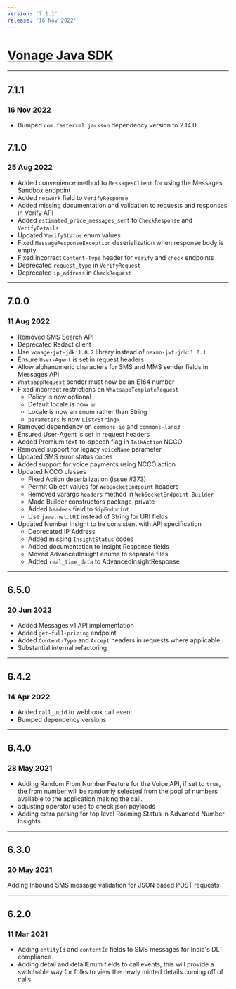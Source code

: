 ```yaml
---
version: '7.1.1'
release: '16 Nov 2022'
---
```

# [Vonage Java SDK](https://github.com/Vonage/vonage-java-sdk)

---

## 7.1.1
### 16 Nov 2022
- Bumped `com.fasterxml.jackson` dependency version to 2.14.0

## 7.1.0
### 25 Aug 2022
- Added convenience method to `MessagesClient` for using the Messages Sandbox endpoint
- Added `network` field to `VerifyResponse`
- Added missing documentation and validation to requests and responses in Verify API
- Added `estimated_price_messages_sent` to `CheckResponse` and `VerifyDetails`
- Updated `VerifyStatus` enum values
- Fixed `MessageResponseException` deserialization when response body is empty
- Fixed incorrect `Content-Type` header for `verify` and `check` endpoints
- Deprecated `request_type` in `VerifyRequest`
- Deprecated `ip_address` in `CheckRequest`

---

## 7.0.0
### 11 Aug 2022
- Removed SMS Search API
- Deprecated Redact client
- Use `vonage-jwt-jdk:1.0.2` library instead of `nexmo-jwt-jdk:1.0.1`
- Ensure `User-Agent` is set in request headers
- Allow alphanumeric characters for SMS and MMS sender fields in Messages API
- `WhatsappRequest` sender must now be an E164 number
- Fixed incorrect restrictions on `WhatsappTemplateRequest` 
  - Policy is now optional
  - Default locale is now `en`
  - Locale is now an enum rather than String
  - `parameters` is now `List<String>`
- Removed dependency on `commons-io` and `commons-lang3`
- Ensured User-Agent is set in request headers
- Added Premium text-to-speech flag in `TalkAction` NCCO
- Removed support for legacy `voiceName` parameter
- Updated SMS error status codes
- Added support for voice payments using NCCO action
- Updated NCCO classes
  - Fixed Action deserialization (issue #373)
  - Permit Object values for `WebSocketEndpoint` headers
  - Removed varargs `headers` method in `WebSocketEndpoint.Builder`
  - Made Builder constructors package-private
  - Added `headers` field to `SipEndpoint`
  - Use `java.net.URI` instead of String for URI fields
- Updated Number Insight to be consistent with API specification
  - Deprecated IP Address
  - Added missing `InsightStatus` codes
  - Added documentation to Insight Response fields
  - Moved AdvancedInsight enums to separate files
  - Added `real_time_data` to AdvancedInsightResponse

---

## 6.5.0
### 20 Jun 2022
- Added Messages v1 API implementation
- Added `get-full-pricing` endpoint
- Added `Content-Type` and `Accept` headers in requests where applicable
- Substantial internal refactoring

---

## 6.4.2
### 14 Apr 2022
- Added `call_uuid` to webhook call event.
- Bumped dependency versions

---

## 6.4.0
### 28 May 2021

- Adding Random From Number Feature for the Voice API, if set to `true`, the from number will be randomly selected from the pool of numbers available to the application making the call.
- adjusting operator used to check json payloads
- Adding extra parsing for top level Roaming Status in Advanced Number Insights

---

## 6.3.0
### 20 May 2021

Adding Inbound SMS message validation for JSON based POST requests

---

## 6.2.0
### 11 Mar 2021

- Adding `entityId` and `contentId` fields to SMS messages for India's DLT compliance
- Adding detail and detailEnum fields to call events, this will provide a switchable way for folks to view the newly minted details coming off of calls